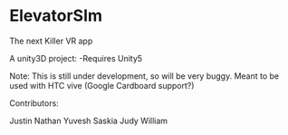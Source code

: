 # ElevatorSIm
The next Killer VR app


A unity3D project:
-Requires Unity5

Note: 	This is still under development, so will be very buggy.
		Meant to be used with HTC vive (Google Cardboard support?)

Contributors:

Justin
Nathan
Yuvesh
Saskia
Judy
William
